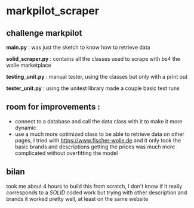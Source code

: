 # markpilot_scraper
## challenge markpilot

__main.py__ : was just the sketch to know how to retrieve data 

__solid_scraper.py__ : contains all the classes used to scrape with bs4 the wolle marketplace

__testing_unit.py__ : manual tester, using the classes but only with a print out

__tester_unit.py__ : using the unitest library made a couple basic test runs

## room for improvements : 
  * connect to a database and call the data class with it to make it more dynamic
  * use a much more optimized class to be able to retrieve data on other pages, I tried with https://www.fischer-wolle.de and it only took the basic brands and descriptions
  getting the prices was much more complicated without overfitting the model

## bilan
took me about 4 hours to build this from scratch, I don't know if it really corresponds to a *SOLID* coded work but trying with other description and brands it worked pretty well, at least on the same website
  
